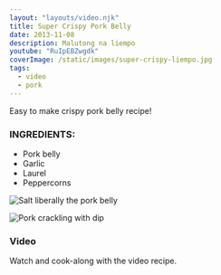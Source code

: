 ```yaml
---
layout: "layouts/video.njk"
title: Super Crispy Pork Belly
date: 2013-11-08
description: Malutong na liempo
youtube: "RuIpEBZwgdk"
coverImage: /static/images/super-crispy-liempo.jpg
tags:
  - video
  - pork
---
```


Easy to make crispy pork belly recipe!

### INGREDIENTS:
* Pork belly
* Garlic
* Laurel
* Peppercorns

![Salt liberally the pork belly](/static/images/pork-belly-fresh.jpg?nf_resize=fit&w=960)

![Pork crackling with dip](/static/images/crispy-pork-belly-plated.jpg?nf_resize=fit&w=960)

### Video
Watch and cook-along with the video recipe.


